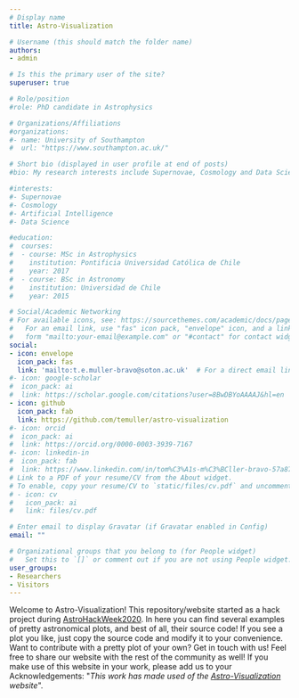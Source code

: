 ```yaml
---
# Display name
title: Astro-Visualization

# Username (this should match the folder name)
authors:
- admin

# Is this the primary user of the site?
superuser: true

# Role/position
#role: PhD candidate in Astrophysics

# Organizations/Affiliations
#organizations:
#- name: University of Southampton
#  url: "https://www.southampton.ac.uk/"

# Short bio (displayed in user profile at end of posts)
#bio: My research interests include Supernovae, Cosmology and Data Science.

#interests:
#- Supernovae
#- Cosmology
#- Artificial Intelligence
#- Data Science

#education:
#  courses:
#  - course: MSc in Astrophysics
#    institution: Pontificia Universidad Católica de Chile
#    year: 2017
#  - course: BSc in Astronomy
#    institution: Universidad de Chile
#    year: 2015

# Social/Academic Networking
# For available icons, see: https://sourcethemes.com/academic/docs/page-builder/#icons
#   For an email link, use "fas" icon pack, "envelope" icon, and a link in the
#   form "mailto:your-email@example.com" or "#contact" for contact widget.
social:
- icon: envelope
  icon_pack: fas
  link: 'mailto:t.e.muller-bravo@soton.ac.uk'  # For a direct email link, use "mailto:test@example.org".
#- icon: google-scholar
#  icon_pack: ai
#  link: https://scholar.google.com/citations?user=8BwDBYoAAAAJ&hl=en
- icon: github
  icon_pack: fab
  link: https://github.com/temuller/astro-visualization
#- icon: orcid
#  icon_pack: ai
#  link: https://orcid.org/0000-0003-3939-7167
#- icon: linkedin-in
#  icon_pack: fab
#  link: https://www.linkedin.com/in/tom%C3%A1s-m%C3%BCller-bravo-57a8731a9/
# Link to a PDF of your resume/CV from the About widget.
# To enable, copy your resume/CV to `static/files/cv.pdf` and uncomment the lines below.
# - icon: cv
#   icon_pack: ai
#   link: files/cv.pdf

# Enter email to display Gravatar (if Gravatar enabled in Config)
email: ""

# Organizational groups that you belong to (for People widget)
#   Set this to `[]` or comment out if you are not using People widget.
user_groups:
- Researchers
- Visitors
---
```


Welcome to Astro-Visualization! This repository/website started as a hack project during [AstroHackWeek2020](http://astrohackweek.org/2020/). In here you can find several examples of pretty astronomical plots, and best of all, their source code! If you see a plot you like, just copy the source code and modify it to your convenience. Want to contribute with a pretty plot of your own? Get in touch with us! Feel free to share our website with the rest of the community as well! If you make use of this website in your work, please add us to your Acknowledgements: "*This work has made used of the [Astro-Visualization](https://temuller.github.io/astro-visualization/) website*".
